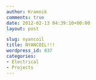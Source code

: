 ```yaml
---
author: Kramnik
comments: true
date: 2012-02-13 04:39:10+00:00
layout: post

slug: nyancoil
title: NYANCOIL!!!
wordpress_id: 837
categories:
- Electrical
- Projects
---
```



